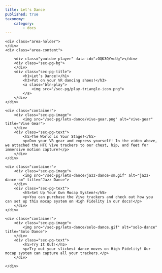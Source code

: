```yaml
---
title: Let's Dance
published: true
taxonomy:
    category:
        - docs
---
```


<!--While modifying the content of this page, ensure to only replace the text and image and video URL information. Contact nimisha@highfidelity.io to make changes to the design. -->

<div class="video-container">

```
<div class="area-holder">
</div>
<div class="area-content">
	
	<div class="youtube-player" data-id="zOQK3QYvcUg"></div>
	<div class="sec-pg-bg">
	</div>
	<div class="sec-pg-title">
		<h1>Let’s Dance!</h1>
		<h3>Put on your VR dancing shoes!</h3>
		<a class="btn-play">
			<img src="/sec-pg/play-triangle-icon.png">
		</a>
	</div>
</div>
```

</div>

<div id="sec-pg-body-1" class="sec-pg-content content-reversed">

```
<div class="container">
	<div class="sec-pg-image">
		<img src="/sec-pg/lets-dance/vive-gear.png" alt="vive-gear" title="Vive Gear">
	</div>
	<div class="sec-pg-text">
		<h5>The World is Your Stage!</h5>
	    <p>Don your VR gear and express yourself! In the video above, we attached the HTC Vive trackers to our chest, hip, and feet for immersive motion capture!</p>
	</div>
</div>
```

</div>
<div id="sec-pg-body-2" class="sec-pg-content">

```
<div class="container">
	<div class="sec-pg-image">
		<img src="/sec-pg/lets-dance/jazz-dance-sm.gif" alt="jazz-dance-sm" title="Jazz Dance">
	</div>
	<div class="sec-pg-text">
		<h5>Set Up Your Own Mocap System!</h5>
	    <p>You can purchase the Vive trackers and check out how you can set up this mocap system on High Fidelity in our docs!</p>
	</div>
</div>
```

</div>
<div id="sec-pg-body-3" class="sec-pg-content content-reversed">

```
<div class="container">
	<div class="sec-pg-image">
		<img src="/sec-pg/lets-dance/solo-dance.gif" alt="solo-dance" title="Solo Dance">
	</div>
	<div class="sec-pg-text">
		<h5>Try It Out!</h5>
	    <p>Try out your slickest dance moves on High Fidelity! Our mocap system can capture all your trackers.</p>
	</div>
	
</div>
```

</div>

